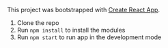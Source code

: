 This project was bootstrapped with [Create React App](https://github.com/facebookincubator/create-react-app).

1. Clone the repo
2. Run `npm install` to install the modules
3. Run `npm start` to run app in the development mode
